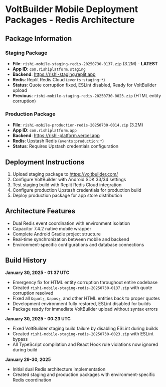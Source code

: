 # VoltBuilder Mobile Deployment Packages - Redis Architecture

## Package Information

### Staging Package
- **File**: `rishi-mobile-staging-redis-20250730-0137.zip` (3.2M) - **LATEST**
- **App ID**: `com.rishiplatform.staging`
- **Backend**: https://rishi-staging.replit.app
- **Redis**: Replit Redis Cloud (`events:staging:*`)
- **Status**: Quote corruption fixed, ESLint disabled, Ready for VoltBuilder upload
- **Previous**: `rishi-mobile-staging-redis-20250730-0023.zip` (HTML entity corruption)

### Production Package  
- **File**: `rishi-mobile-production-redis-20250730-0014.zip` (3.2M)
- **App ID**: `com.rishiplatform.app`
- **Backend**: https://rishi-platform.vercel.app
- **Redis**: Upstash Redis (`events:production:*`)
- **Status**: Requires Upstash credentials configuration

## Deployment Instructions

1. Upload staging package to https://voltbuilder.com/
2. Configure VoltBuilder with Android SDK 33/34 settings
3. Test staging build with Replit Redis Cloud integration
4. Configure production Upstash credentials for production build
5. Deploy production package for app store distribution

## Architecture Features

- Dual Redis event coordination with environment isolation
- Capacitor 7.4.2 native mobile wrapper
- Complete Android Gradle project structure
- Real-time synchronization between mobile and backend
- Environment-specific configurations and database connections

## Build History

**January 30, 2025 - 01:37 UTC**
- Emergency fix for HTML entity corruption throughout entire codebase
- Created `rishi-mobile-staging-redis-20250730-0137.zip` with quote corruption resolved
- Fixed all `&quot;`, `&apos;`, and other HTML entities back to proper quotes
- Development environment fully restored, ESLint disabled for builds
- Package ready for immediate VoltBuilder upload without syntax errors

**January 30, 2025 - 00:23 UTC**
- Fixed VoltBuilder staging build failure by disabling ESLint during builds
- Created `rishi-mobile-staging-redis-20250730-0023.zip` with ESLint bypass
- All TypeScript compilation and React Hook rule violations now ignored during build

**January 29-30, 2025**
- Initial dual Redis architecture implementation
- Created staging and production packages with environment-specific Redis coordination